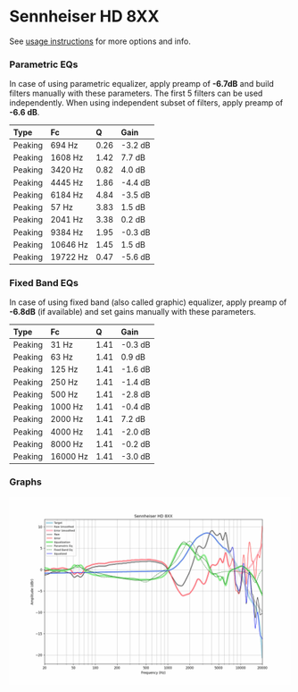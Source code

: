 # Sennheiser HD 8XX
See [usage instructions](https://github.com/jaakkopasanen/AutoEq#usage) for more options and info.

### Parametric EQs
In case of using parametric equalizer, apply preamp of **-6.7dB** and build filters manually
with these parameters. The first 5 filters can be used independently.
When using independent subset of filters, apply preamp of **-6.6 dB**.

| Type    | Fc       |    Q | Gain    |
|:--------|:---------|:-----|:--------|
| Peaking | 694 Hz   | 0.26 | -3.2 dB |
| Peaking | 1608 Hz  | 1.42 | 7.7 dB  |
| Peaking | 3420 Hz  | 0.82 | 4.0 dB  |
| Peaking | 4445 Hz  | 1.86 | -4.4 dB |
| Peaking | 6184 Hz  | 4.84 | -3.5 dB |
| Peaking | 57 Hz    | 3.83 | 1.5 dB  |
| Peaking | 2041 Hz  | 3.38 | 0.2 dB  |
| Peaking | 9384 Hz  | 1.95 | -0.3 dB |
| Peaking | 10646 Hz | 1.45 | 1.5 dB  |
| Peaking | 19722 Hz | 0.47 | -5.6 dB |

### Fixed Band EQs
In case of using fixed band (also called graphic) equalizer, apply preamp of **-6.8dB**
(if available) and set gains manually with these parameters.

| Type    | Fc       |    Q | Gain    |
|:--------|:---------|:-----|:--------|
| Peaking | 31 Hz    | 1.41 | -0.3 dB |
| Peaking | 63 Hz    | 1.41 | 0.9 dB  |
| Peaking | 125 Hz   | 1.41 | -1.6 dB |
| Peaking | 250 Hz   | 1.41 | -1.4 dB |
| Peaking | 500 Hz   | 1.41 | -2.8 dB |
| Peaking | 1000 Hz  | 1.41 | -0.4 dB |
| Peaking | 2000 Hz  | 1.41 | 7.2 dB  |
| Peaking | 4000 Hz  | 1.41 | -2.0 dB |
| Peaking | 8000 Hz  | 1.41 | -0.2 dB |
| Peaking | 16000 Hz | 1.41 | -3.0 dB |

### Graphs
![](./Sennheiser%20HD%208XX.png)